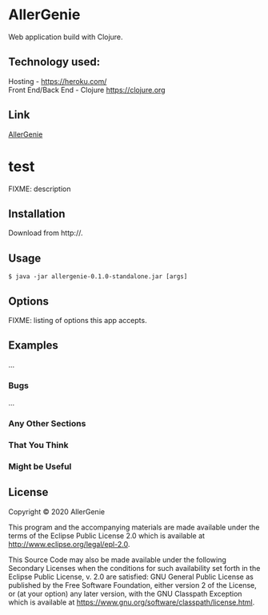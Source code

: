 # AllerGenie

Web application build with Clojure.

## Technology used:

Hosting - https://heroku.com/<br/>
Front End/Back End - Clojure https://clojure.org<br/>

## Link

[AllerGenie]()


# test

FIXME: description

## Installation

Download from http://.

## Usage

    $ java -jar allergenie-0.1.0-standalone.jar [args]

## Options

FIXME: listing of options this app accepts.

## Examples

...

### Bugs

...

### Any Other Sections
### That You Think
### Might be Useful

## License

Copyright © 2020 AllerGenie

This program and the accompanying materials are made available under the
terms of the Eclipse Public License 2.0 which is available at
http://www.eclipse.org/legal/epl-2.0.

This Source Code may also be made available under the following Secondary
Licenses when the conditions for such availability set forth in the Eclipse
Public License, v. 2.0 are satisfied: GNU General Public License as published by
the Free Software Foundation, either version 2 of the License, or (at your
option) any later version, with the GNU Classpath Exception which is available
at https://www.gnu.org/software/classpath/license.html.
